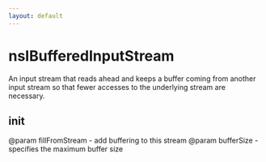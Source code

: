 ```yaml
---
layout: default
---
```


# nsIBufferedInputStream #

An input stream that reads ahead and keeps a buffer coming from another input
stream so that fewer accesses to the underlying stream are necessary.


## init ##

@param fillFromStream - add buffering to this stream
@param bufferSize     - specifies the maximum buffer size

